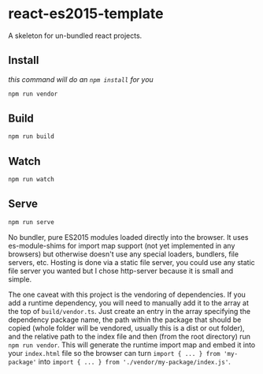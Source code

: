 # react-es2015-template
A skeleton for un-bundled react projects.

## Install
_this command will do an `npm install` for you_
```bash
npm run vendor
```

## Build
```bash
npm run build
```

## Watch
```bash
npm run watch
```

## Serve
```bash
npm run serve
```

No bundler, pure ES2015 modules loaded directly into the browser.  It uses es-module-shims for import map support (not yet implemented in any browsers) but otherwise doesn't use any special loaders, bundlers, file servers, etc.  Hosting is done via a static file server, you could use any static file server you wanted but I chose http-server because it is small and simple.

The one caveat with this project is the vendoring of dependencies.  If you add a runtime dependency, you will need to manually add it to the array at the top of `build/vendor.ts`.  Just create an entry in the array specifying the dependency package name, the path within the package that should be copied (whole folder will be vendored, usually this is a dist or out folder), and the relative path to the index file and then (from the root directory) run `npm run vendor`.  This will generate the runtime import map and embed it into your `index.html` file so the browser can turn `import { ... } from 'my-package'` into `import { ... } from './vendor/my-package/index.js'`.
